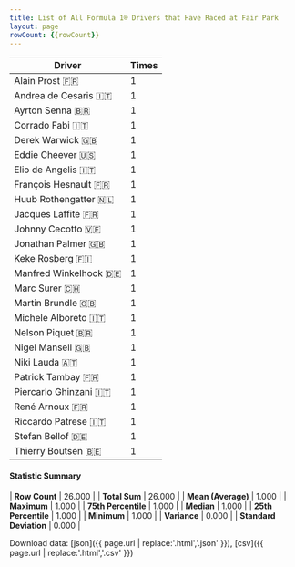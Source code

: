 ```yaml
---
title: List of All Formula 1® Drivers that Have Raced at Fair Park
layout: page
rowCount: {{rowCount}}
---
```


| Driver | Times |
|--|--|
| Alain Prost 🇫🇷 | 1 |
| Andrea de Cesaris 🇮🇹 | 1 |
| Ayrton Senna 🇧🇷 | 1 |
| Corrado Fabi 🇮🇹 | 1 |
| Derek Warwick 🇬🇧 | 1 |
| Eddie Cheever 🇺🇸 | 1 |
| Elio de Angelis 🇮🇹 | 1 |
| François Hesnault 🇫🇷 | 1 |
| Huub Rothengatter 🇳🇱 | 1 |
| Jacques Laffite 🇫🇷 | 1 |
| Johnny Cecotto 🇻🇪 | 1 |
| Jonathan Palmer 🇬🇧 | 1 |
| Keke Rosberg 🇫🇮 | 1 |
| Manfred Winkelhock 🇩🇪 | 1 |
| Marc Surer 🇨🇭 | 1 |
| Martin Brundle 🇬🇧 | 1 |
| Michele Alboreto 🇮🇹 | 1 |
| Nelson Piquet 🇧🇷 | 1 |
| Nigel Mansell 🇬🇧 | 1 |
| Niki Lauda 🇦🇹 | 1 |
| Patrick Tambay 🇫🇷 | 1 |
| Piercarlo Ghinzani 🇮🇹 | 1 |
| René Arnoux 🇫🇷 | 1 |
| Riccardo Patrese 🇮🇹 | 1 |
| Stefan Bellof 🇩🇪 | 1 |
| Thierry Boutsen 🇧🇪 | 1 |

#### Statistic Summary

| **Row Count** | 26.000 |
| **Total Sum** | 26.000 |
| **Mean (Average)** | 1.000 |
| **Maximum** | 1.000 |
| **75th Percentile** | 1.000 |
| **Median** | 1.000 |
| **25th Percentile** | 1.000 |
| **Minimum** | 1.000 |
| **Variance** | 0.000 |
| **Standard Deviation** | 0.000 |

Download data: [json]({{ page.url | replace:'.html','.json' }}), [csv]({{ page.url | replace:'.html','.csv' }})
